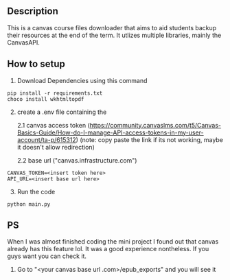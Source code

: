 ## Description
This is a canvas course files downloader that aims to aid students backup their resources at the end of the term. It utlizes multiple libraries, mainly the CanvasAPI.

## How to setup
1. Download Dependencies using this command
```
pip install -r requirements.txt
choco install wkhtmltopdf
```
2. create a .env file containing the

    2.1 canvas access token (https://community.canvaslms.com/t5/Canvas-Basics-Guide/How-do-I-manage-API-access-tokens-in-my-user-account/ta-p/615312) (note: copy paste the link if its not working, maybe it doesn't allow redirection)
   
    2.2 base url ("canvas.infrastructure.com")
```
CANVAS_TOKEN=<insert token here>
API_URL=<insert base url here>
```
3. Run the code 
```
python main.py
```

## PS 
When I was almost finished coding the mini project I found out that canvas already has this feature lol. It was a good experience nontheless. If you guys want you can check it.
1. Go to "<your canvas base url .com>/epub_exports" and you will see it
